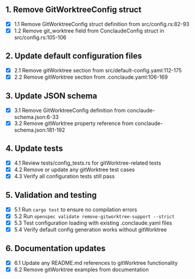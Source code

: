 ## 1. Remove GitWorktreeConfig struct
- [x] 1.1 Remove GitWorktreeConfig struct definition from src/config.rs:82-93
- [x] 1.2 Remove git_worktree field from ConclaudeConfig struct in src/config.rs:105-106

## 2. Update default configuration files
- [x] 2.1 Remove gitWorktree section from src/default-config.yaml:112-175
- [x] 2.2 Remove gitWorktree section from .conclaude.yaml:106-169

## 3. Update JSON schema
- [x] 3.1 Remove GitWorktreeConfig definition from conclaude-schema.json:6-33
- [x] 3.2 Remove gitWorktree property reference from conclaude-schema.json:181-192

## 4. Update tests
- [x] 4.1 Review tests/config_tests.rs for gitWorktree-related tests
- [x] 4.2 Remove or update any gitWorktree test cases
- [x] 4.3 Verify all configuration tests still pass

## 5. Validation and testing
- [x] 5.1 Run `cargo test` to ensure no compilation errors
- [x] 5.2 Run `openspec validate remove-gitworktree-support --strict`
- [x] 5.3 Test configuration loading with existing .conclaude.yaml files
- [x] 5.4 Verify default config generation works without gitWorktree

## 6. Documentation updates
- [x] 6.1 Update any README.md references to gitWorktree functionality
- [x] 6.2 Remove gitWorktree examples from documentation